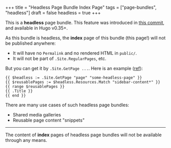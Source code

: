 +++
title = "Headless Page Bundle Index Page"
tags = ["page-bundles", "headless"]
draft = false
headless = true
+++

This is a **headless** page bundle. This feature was introduced in [this
commit](https://github.com/gohugoio/hugo/commit/0432c64dd22e4610302162678bb93661ba68d758), and available in Hugo v0.35+.

As this bundle is headless, the **index** page of this bundle (this
page!) will not be published anywhere:

-   It will have no `Permalink` and no rendered HTML in `public/`.
-   It will not be part of `.Site.RegularPages`, etc.

But you can get it by `.Site.GetPage ...`. Here is an example ([ref](https://github.com/gohugoio/hugo/issues/4311#issuecomment-359461045)):

```text
{{ $headless := .Site.GetPage "page" "some-headless-page" }}
{{ $reusablePages := $headless.Resources.Match "sidebar-content*" }}
{{ range $reusablePages }}
{{ .Title }}
{{ end }}
```

There are many use cases of such headless page bundles:

-   Shared media galleries
-   Reusable page content "snippets"

---

The content of **index** pages of headless page bundles will not be
available through any means.
